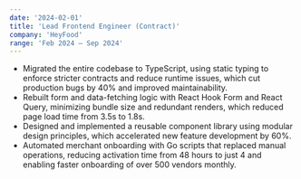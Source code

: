```yaml
---
date: '2024-02-01'
title: 'Lead Frontend Engineer (Contract)'
company: 'HeyFood'
range: 'Feb 2024 – Sep 2024'
---
```

- Migrated the entire codebase to TypeScript, using static typing to enforce stricter contracts and reduce runtime issues, which cut production bugs by 40% and improved maintainability.
- Rebuilt form and data-fetching logic with React Hook Form and React Query, minimizing bundle size and redundant renders, which reduced page load time from 3.5s to 1.8s.
- Designed and implemented a reusable component library using modular design principles, which accelerated new feature development by 60%.
- Automated merchant onboarding with Go scripts that replaced manual operations, reducing activation time from 48 hours to just 4 and enabling faster onboarding of over 500 vendors monthly.

